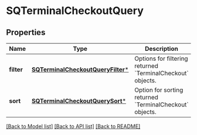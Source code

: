 # SQTerminalCheckoutQuery

## Properties
Name | Type | Description | Notes
------------ | ------------- | ------------- | -------------
**filter** | [**SQTerminalCheckoutQueryFilter***](SQTerminalCheckoutQueryFilter.md) | Options for filtering returned &#x60;TerminalCheckout&#x60; objects. | [optional] 
**sort** | [**SQTerminalCheckoutQuerySort***](SQTerminalCheckoutQuerySort.md) | Option for sorting returned &#x60;TerminalCheckout&#x60; objects. | [optional] 

[[Back to Model list]](../README.md#documentation-for-models) [[Back to API list]](../README.md#documentation-for-api-endpoints) [[Back to README]](../README.md)


